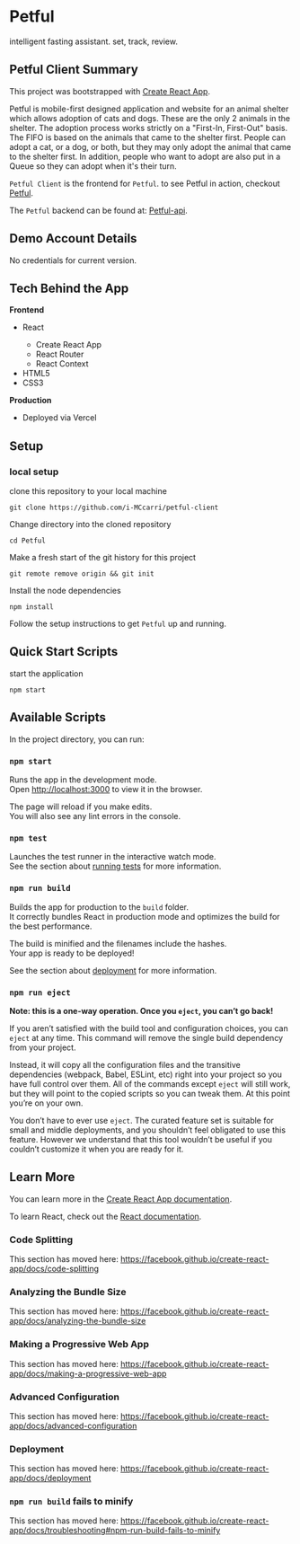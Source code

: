 # Petful 
intelligent fasting assistant. set, track, review.

## Petful Client Summary

This project was bootstrapped with [Create React App](https://github.com/facebook/create-react-app).

Petful is mobile-first designed application and website for an animal shelter which allows adoption of cats and dogs. These are the only 2 animals in the shelter. The adoption process works strictly on a "First-In, First-Out" basis. The FIFO is based on the animals that came to the shelter first. People can adopt a cat, or a dog, or both, but they may only adopt the animal that came to the shelter first. In addition, people who want to adopt are also put in a Queue so they can adopt when it's their turn.

```Petful Client``` is the frontend for ```Petful```. to see Petful in action, checkout <a href='https://petful-client-seven.vercel.app'>Petful</a>.

The ```Petful``` backend can be found at: <a href='https://obscure-bastion-28504.herokuapp.com'>Petful-api</a>.

## Demo Account Details

No credentials for current version. 

## Tech Behind the App

<strong>Frontend</strong>
<ul>
<li>React</li>
<ul>
<li>Create React App</li>
<li>React Router</li>
<li>React Context</li>
</ul>
<li>HTML5</li>
<li>CSS3</li>
</ul>

<strong>Production</strong>
<ul>
<li>Deployed via Vercel</li>
</ul>

## Setup

### local setup

clone this repository to your local machine

```git clone https://github.com/i-MCcarri/petful-client```

Change directory into the cloned repository

``` cd Petful ```

Make a fresh start of the git history for this project

```git remote remove origin && git init```

Install the node dependencies

```npm install```

Follow the setup instructions to get ```Petful``` up and running.

## Quick Start Scripts

start the application

```npm start``` 

## Available Scripts

In the project directory, you can run:

### `npm start`

Runs the app in the development mode.<br />
Open [http://localhost:3000](http://localhost:3000) to view it in the browser.

The page will reload if you make edits.<br />
You will also see any lint errors in the console.

### `npm test`

Launches the test runner in the interactive watch mode.<br />
See the section about [running tests](https://facebook.github.io/create-react-app/docs/running-tests) for more information.

### `npm run build`

Builds the app for production to the `build` folder.<br />
It correctly bundles React in production mode and optimizes the build for the best performance.

The build is minified and the filenames include the hashes.<br />
Your app is ready to be deployed!

See the section about [deployment](https://facebook.github.io/create-react-app/docs/deployment) for more information.

### `npm run eject`

**Note: this is a one-way operation. Once you `eject`, you can’t go back!**

If you aren’t satisfied with the build tool and configuration choices, you can `eject` at any time. This command will remove the single build dependency from your project.

Instead, it will copy all the configuration files and the transitive dependencies (webpack, Babel, ESLint, etc) right into your project so you have full control over them. All of the commands except `eject` will still work, but they will point to the copied scripts so you can tweak them. At this point you’re on your own.

You don’t have to ever use `eject`. The curated feature set is suitable for small and middle deployments, and you shouldn’t feel obligated to use this feature. However we understand that this tool wouldn’t be useful if you couldn’t customize it when you are ready for it.

## Learn More

You can learn more in the [Create React App documentation](https://facebook.github.io/create-react-app/docs/getting-started).

To learn React, check out the [React documentation](https://reactjs.org/).

### Code Splitting

This section has moved here: https://facebook.github.io/create-react-app/docs/code-splitting

### Analyzing the Bundle Size

This section has moved here: https://facebook.github.io/create-react-app/docs/analyzing-the-bundle-size

### Making a Progressive Web App

This section has moved here: https://facebook.github.io/create-react-app/docs/making-a-progressive-web-app

### Advanced Configuration

This section has moved here: https://facebook.github.io/create-react-app/docs/advanced-configuration

### Deployment

This section has moved here: https://facebook.github.io/create-react-app/docs/deployment

### `npm run build` fails to minify

This section has moved here: https://facebook.github.io/create-react-app/docs/troubleshooting#npm-run-build-fails-to-minify
